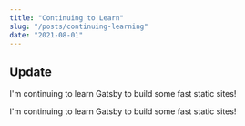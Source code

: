 ```yaml
--- 
title: "Continuing to Learn"
slug: "/posts/continuing-learning"
date: "2021-08-01" 
--- 
```

 
## Update
 
I'm continuing to learn Gatsby to build some fast static sites!

<InternalSectionGalleryLeft>

I'm continuing to learn Gatsby to build some fast static sites! 

</InternalSectionGalleryLeft>
